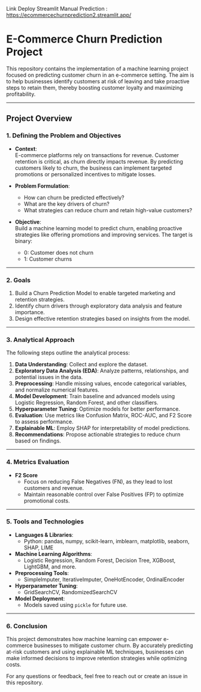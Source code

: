 Link Deploy Streamlit Manual Prediction : https://ecommercechurnprediction2.streamlit.app/

# E-Commerce Churn Prediction Project  

This repository contains the implementation of a machine learning project focused on predicting customer churn in an e-commerce setting. The aim is to help businesses identify customers at risk of leaving and take proactive steps to retain them, thereby boosting customer loyalty and maximizing profitability.  

---

## **Project Overview**  

### **1. Defining the Problem and Objectives**  

- **Context**:  
  E-commerce platforms rely on transactions for revenue. Customer retention is critical, as churn directly impacts revenue. By predicting customers likely to churn, the business can implement targeted promotions or personalized incentives to mitigate losses.  

- **Problem Formulation**:  
  - How can churn be predicted effectively?  
  - What are the key drivers of churn?  
  - What strategies can reduce churn and retain high-value customers?  

- **Objective**:  
  Build a machine learning model to predict churn, enabling proactive strategies like offering promotions and improving services. The target is binary:  
    - 0: Customer does not churn  
    - 1: Customer churns  

---

### **2. Goals**  

1. Build a Churn Prediction Model to enable targeted marketing and retention strategies.  
2. Identify churn drivers through exploratory data analysis and feature importance.  
3. Design effective retention strategies based on insights from the model.  

---

### **3. Analytical Approach**  

The following steps outline the analytical process:  

1. **Data Understanding**: Collect and explore the dataset.  
2. **Exploratory Data Analysis (EDA)**: Analyze patterns, relationships, and potential issues in the data.  
3. **Preprocessing**: Handle missing values, encode categorical variables, and normalize numerical features.  
4. **Model Development**: Train baseline and advanced models using Logistic Regression, Random Forest, and other classifiers.  
5. **Hyperparameter Tuning**: Optimize models for better performance.  
6. **Evaluation**: Use metrics like Confusion Matrix, ROC-AUC, and F2 Score to assess performance.  
7. **Explainable ML**: Employ SHAP for interpretability of model predictions.  
8. **Recommendations**: Propose actionable strategies to reduce churn based on findings.  

---

### **4. Metrics Evaluation**  

- **F2 Score**
  - Focus on reducing False Negatives (FN), as they lead to lost customers and revenue.  
  - Maintain reasonable control over False Positives (FP) to optimize promotional costs. 

---

### **5. Tools and Technologies**  

- **Languages & Libraries**:  
  - Python: pandas, numpy, scikit-learn, imblearn, matplotlib, seaborn, SHAP, LIME  
- **Machine Learning Algorithms**:  
  - Logistic Regression, Random Forest, Decision Tree, XGBoost, LightGBM, and more.  
- **Preprocessing Tools**:  
  - SimpleImputer, IterativeImputer, OneHotEncoder, OrdinalEncoder  
- **Hyperparameter Tuning**:  
  - GridSearchCV, RandomizedSearchCV  
- **Model Deployment**:  
  - Models saved using `pickle` for future use.  

---

### **6. Conclusion**  

This project demonstrates how machine learning can empower e-commerce businesses to mitigate customer churn. By accurately predicting at-risk customers and using explainable ML techniques, businesses can make informed decisions to improve retention strategies while optimizing costs.  

For any questions or feedback, feel free to reach out or create an issue in this repository.  
